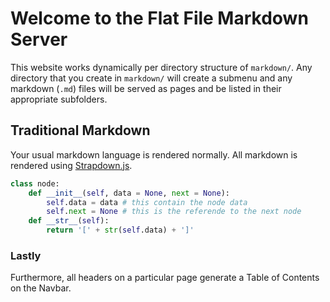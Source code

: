 # Welcome to the Flat File Markdown Server
This website works dynamically per directory structure of `markdown/`. Any directory that you create in `markdown/` will create a submenu and any markdown (`.md`) files will be served as pages and be listed in their appropriate subfolders.

## Traditional Markdown
Your usual markdown language is rendered normally. All markdown is rendered using [Strapdown.js](http://strapdownjs.com).

```python
class node:
    def __init__(self, data = None, next = None):
        self.data = data # this contain the node data
        self.next = None # this is the referende to the next node
    def __str__(self):
        return '[' + str(self.data) + ']'
```

### Lastly
Furthermore, all headers on a particular page generate a Table of Contents on the Navbar.
